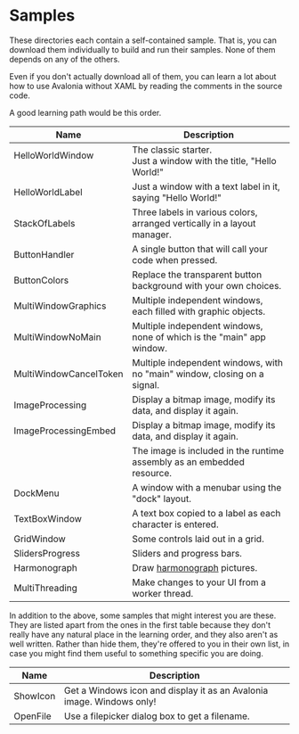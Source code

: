 # Samples

These directories each contain a self-contained sample. That is, you can download
them individually to build and run their samples. None of them depends on any of
the others.

Even if you don't actually download all of them, you can learn a lot about how to
use Avalonia without XAML by reading the comments in the source code.

A good learning path would be this order.

| Name                       | Description                                                              |
|----------------------------|--------------------------------------------------------------------------|
| HelloWorldWindow<br>&nbsp; | The classic starter.<br>Just a window with the title, "Hello World!"     |
| HelloWorldLabel            | Just a window with a text label in it, saying "Hello World!"             |
| StackOfLabels              | Three labels in various colors, arranged vertically in a layout manager. |
| ButtonHandler              | A single button that will call your code when pressed.                   |
| ButtonColors               | Replace the transparent button background with your own choices.         |
| MultiWindowGraphics        | Multiple independent windows, each filled with graphic objects.          |
| MultiWindowNoMain          | Multiple independent windows, none of which is the "main" app window.    |
| MultiWindowCancelToken     | Multiple independent windows, with no "main" window, closing on a signal.|
| ImageProcessing            | Display a bitmap image, modify its data, and display it again.           |
| ImageProcessingEmbed<br>   | Display a bitmap image, modify its data, and display it again.<br>       |
| &nbsp;                     | The image is included in the runtime assembly as an embedded resource.   |
| DockMenu                   | A window with a menubar using the "dock" layout.                         |
| TextBoxWindow              | A text box copied to a label as each character is entered.               |
| GridWindow                 | Some controls laid out in a grid.                                        |
| SlidersProgress            | Sliders and progress bars.                                               |
| Harmonograph               | Draw [harmonograph](https://en.wikipedia.org/wiki/Harmonograph) pictures.|
| MultiThreading             | Make changes to your UI from a worker thread.                            |

In addition to the above, some samples that might interest you are these. They are listed apart from
the ones in the first table because they don't really have any natural place in the learning order, and
they also aren't as well written. Rather than hide them, they're offered to you in their own list, in case
you might find them useful to something specific you are doing.

| Name                       | Description                                                              |
|----------------------------|--------------------------------------------------------------------------|
| ShowIcon                   | Get a Windows icon and display it as an Avalonia image. Windows only!    |
| OpenFile                   | Use a filepicker dialog box to get a filename.                           |
